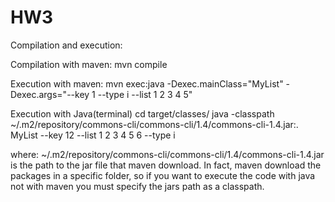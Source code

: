 # HW3

Compilation and execution:

Compilation with maven:
mvn compile

Execution with maven:
mvn exec:java -Dexec.mainClass="MyList" -Dexec.args="--key 1 --type i --list 1 2 3 4 5"

Execution with Java(terminal)
cd target/classes/
java -classpath ~/.m2/repository/commons-cli/commons-cli/1.4/commons-cli-1.4.jar:. MyList --key 12 --list 1 2 3 4 5 6 --type i

where:
	~/.m2/repository/commons-cli/commons-cli/1.4/commons-cli-1.4.jar is the path to the jar file that maven download. In fact, maven download the packages in a specific folder, so if you want to execute the code with java not with maven you must specify the jars path as a classpath.

